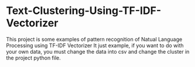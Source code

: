 # Text-Clustering-Using-TF-IDF-Vectorizer
This project is some examples of pattern recognition of Natual Language Processing using TF-IDF Vectorizer 
It just example, if you want to do with your own data, you must change the data into csv and change the cluster in the project python file.
